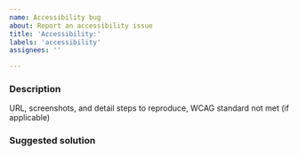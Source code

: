 ```yaml
---
name: Accessibility bug
about: Report an accessibility issue
title: 'Accessibility:'
labels: 'accessibility'
assignees: ''

---
```


### Description
URL, screenshots, and detail steps to reproduce, WCAG standard not met (if applicable)

### Suggested solution
